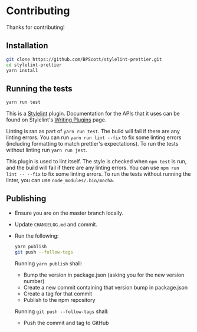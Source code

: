 # Contributing

Thanks for contributing!

## Installation

```sh
git clone https://github.com/BPScott/stylelint-prettier.git
cd stylelint-prettier
yarn install
```

## Running the tests

```sh
yarn run test
```

This is a [Stylelint](https://stylelint.io/) plugin. Documentation for the APIs that it uses can be found on Stylelint's [Writing Plugins](https://stylelint.io/developer-guide/plugins/) page.

Linting is ran as part of `yarn run test`. The build will fail if there are any linting errors. You can run `yarn run lint --fix` to fix some linting errors (including formatting to match prettier's expectations). To run the tests without linting run `yarn run jest`.

This plugin is used to lint itself. The style is checked when `npm test` is run, and the build will fail if there are any linting errors. You can use `npm run lint -- --fix` to fix some linting errors. To run the tests without running the linter, you can use `node_modules/.bin/mocha`.

## Publishing

- Ensure you are on the master branch locally.
- Update `CHANGELOG.md` and commit.
- Run the following:

  ```sh
  yarn publish
  git push --follow-tags
  ```

  Running `yarn publish` shall:

  - Bump the version in package.json (asking you for the new version number)
  - Create a new commit containing that version bump in package.json
  - Create a tag for that commit
  - Publish to the npm repository

  Running `git push --follow-tags` shall:

  - Push the commit and tag to GitHub

